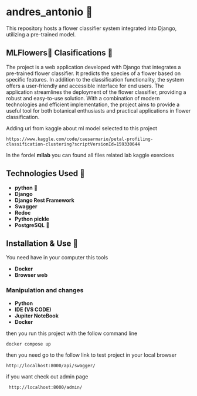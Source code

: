 # andres_antonio 🤖
This repository hosts a flower classifier system integrated into Django, utilizing a pre-trained model. 

##  MLFlowers🌷 Clasifications 🌻

The project is a web application developed with Django that integrates a pre-trained flower classifier. It predicts the species of a flower based on specific features. In addition to the classification functionality, the system offers a user-friendly and accessible interface for end users. The application streamlines the deployment of the flower classifier, providing a robust and easy-to-use solution. With a combination of modern technologies and efficient implementation, the project aims to provide a useful tool for both botanical enthusiasts and practical applications in flower classification.

Adding url from kaggle about ml model selected to this project

    https://www.kaggle.com/code/caesarmario/petal-profiling-classification-clustering?scriptVersionId=159330644

In the fordel **mllab** you can found all files related lab kaggle exercices

## Technologies Used 🧰

* **python** 🐍
* **Django**
* **Django Rest Framework**
* **Swagger**
* **Redoc**
* **Python pickle**
* **PostgreSQL**  🐘
  
## Installation & Use 🙌

You need have in your computer this tools

* **Docker**
* **Browser web**
  
### Manipulation and changes

* **Python**
* **IDE (VS CODE)**
* **Jupiter NoteBook**
* **Docker**  


then you run this project with the follow command line

    docker compose up

then you need go to the follow link to test project in your local browser

    http://localhost:8000/api/swagger/

if you want check out admin page

     http://localhost:8000/admin/